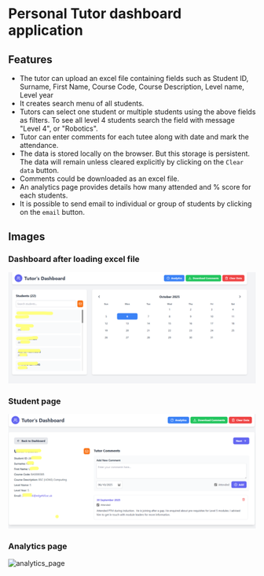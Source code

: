 # Personal Tutor dashboard application

## Features
- The tutor can upload an excel file containing fields such as Student ID, Surname, First Name, Course Code, Course Description, Level name, Level year
- It creates search menu of all students. 
- Tutors can select one student or multiple students using the above fields as filters. To see all level 4 students search the field with message "Level 4", or "Robotics". 
- Tutor can enter comments for each tutee along with date and mark the attendance. 
- The data is stored locally on the browser. But this storage is persistent. The data will remain unless cleared explicitly by clicking on the `Clear data` button. 
- Comments could be downloaded as an excel file. 
- An analytics page provides details how many attended and % score for each students.
- It is possible to send email to individual or group of students by clicking on the `email` button. 



## Images

### Dashboard after loading excel file
![dashboard_after_loading](./images/dashboard_after_loading.png)

### Student page
![student_page](./images/student_page.png)

### Analytics page
![analytics_page](./images/analytics_page.png)